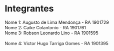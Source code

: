 # Integrantes
Nome 1: Augusto de Lima Mendonça - RA 1901729</br>
Nome 2: Caike Colantonio - RA 1901761</br>
Nome 3: Robson Leonardo Lino - RA 1901595</br>	
Nome 4: Victor Hugo Tarriga Gomes - RA 1901395</br>
